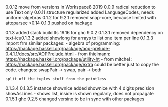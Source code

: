 0.0.12
    move from   versions in Workspace8 2019
0.0.9 radical reduction to use Text only
0.0.11 structure regularized
            added LanguageCodes, needs uniform-algebras
0.1.2 for 9.2.1 
    removed snap-core, because limited with attoparsec <0.14
0.1.3
    pushed on hackage

0.1.3 added stack build lts 19.16 for ghc 9.0.2
0.1.3.1 removed dependency on text-icu0.1.3.2
    added showlong for arrays to list one item per line
0.1.3.3
    import frm similar packages:
    - algebra of programming: https://hackage.haskell.org/package/aop-prelude-0.4.1.1/docs/src/AOPPrelude.html 
    - from thielmann: https://hackage.haskell.org/package/utility-ht
    - from mitchel : https://hackage.haskell.org/package/extra
    could be better just to copy the code.
    changes: swapPair -> swap, pair -> both

    split off the tuples stuff from the pointless
0.1.3.4 
0.1.3.5 
    instance shownice 
    added shownice with 4 digits precision
        showAsLines - shows list, inside is shown regularly, does not propagate
0.1.5.1  ghc 9.2.5 changed versino to be in sync with other packages